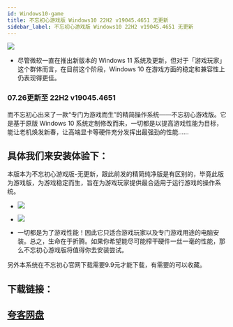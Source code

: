 ```yaml
---
id: Windows10-game
title: 不忘初心游戏版 Windows10 22H2 v19045.4651 无更新
sidebar_label: 不忘初心游戏版 Windows10 22H2 v19045.4651 无更新
---
```

![](https://cdn-thumbs.imagevenue.com/a5/9a/4e/ME18V1UE_t.png)
* 尽管微软一直在推出新版本的 Windows 11 系统及更新，但对于「游戏玩家」这个群体而言，在目前这个阶段，Windows 10 在游戏方面的稳定和兼容性上仍表现得更佳。

### 07.26更新至 22H2 v19045.4651
而不忘初心出来了一款“专门为游戏而生”的精简操作系统——不忘初心游戏版。它是基于原版 Windows 10 系统定制修改而来，一切都是以提高游戏性能为目标，能让老机焕发新春，让高端显卡等硬件充分发挥出最强劲的性能……

## 具体我们来安装体验下：
本版本为不忘初心游戏版-无更新，跟此前发的精简纯净版是有区别的，毕竟此版为游戏版，为游戏稳定而生，旨在为游戏玩家提供最合适用于运行游戏的操作系统。
* ![](https://cdn-thumbs.imagevenue.com/16/f3/f3/ME18V1X9_t.jpg)

* ![](https://cdn-thumbs.imagevenue.com/66/ad/69/ME18V1XA_t.jpg)


* 一切都是为了游戏性能！因此它只适合游戏玩家以及专门游戏用途的电脑安装。总之，生命在于折腾。如果你希望能尽可能榨干硬件一丝一毫的性能，那么不忘初心游戏版将值得你去安装尝试。

另外本系统在不忘初心官网下载需要9.9元才能下载，有需要的可以收藏。


## 下载链接：
## [夸客网盘](https://www.cnblogs.com/songzhixue/p/11261118.html)







